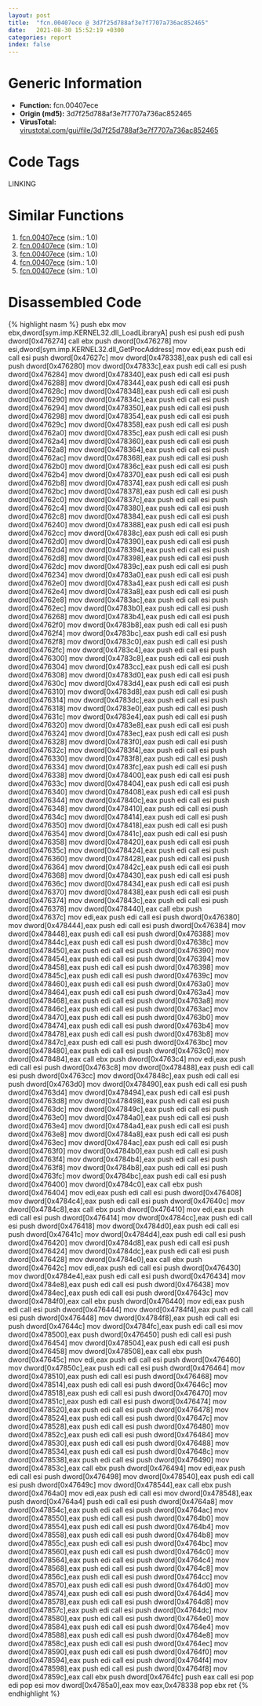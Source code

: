 ```yaml
---
layout: post
title:  "fcn.00407ece @ 3d7f25d788af3e7f7707a736ac852465"
date:   2021-08-30 15:52:19 +0300
categories: report
index: false
---
```


# Generic Information
- **Function:** fcn.00407ece
- **Origin (md5):** 3d7f25d788af3e7f7707a736ac852465
- **VirusTotal:** [virustotal.com/gui/file/3d7f25d788af3e7f7707a736ac852465][virustotal_ref]

# Code Tags
<span class="tag" id="LINKING">LINKING</span>


# Similar Functions

1. [fcn.00407ece][similar_1_ref] (sim.: 1.0)
2. [fcn.00407ece][similar_2_ref] (sim.: 1.0)
3. [fcn.00407ece][similar_3_ref] (sim.: 1.0)
4. [fcn.00407ece][similar_4_ref] (sim.: 1.0)
5. [fcn.00407ece][similar_5_ref] (sim.: 1.0)


# Disassembled Code

{% highlight nasm %}
push ebx
mov ebx,dword[sym.imp.KERNEL32.dll_LoadLibraryA]
push esi
push edi
push dword[0x476274]
call ebx
push dword[0x476278]
mov esi,dword[sym.imp.KERNEL32.dll_GetProcAddress]
mov edi,eax
push edi
call esi
push dword[0x47627c]
mov dword[0x478338],eax
push edi
call esi
push dword[0x476280]
mov dword[0x47833c],eax
push edi
call esi
push dword[0x476284]
mov dword[0x478340],eax
push edi
call esi
push dword[0x476288]
mov dword[0x478344],eax
push edi
call esi
push dword[0x47628c]
mov dword[0x478348],eax
push edi
call esi
push dword[0x476290]
mov dword[0x47834c],eax
push edi
call esi
push dword[0x476294]
mov dword[0x478350],eax
push edi
call esi
push dword[0x476298]
mov dword[0x478354],eax
push edi
call esi
push dword[0x47629c]
mov dword[0x478358],eax
push edi
call esi
push dword[0x4762a0]
mov dword[0x47835c],eax
push edi
call esi
push dword[0x4762a4]
mov dword[0x478360],eax
push edi
call esi
push dword[0x4762a8]
mov dword[0x478364],eax
push edi
call esi
push dword[0x4762ac]
mov dword[0x478368],eax
push edi
call esi
push dword[0x4762b0]
mov dword[0x47836c],eax
push edi
call esi
push dword[0x4762b4]
mov dword[0x478370],eax
push edi
call esi
push dword[0x4762b8]
mov dword[0x478374],eax
push edi
call esi
push dword[0x4762bc]
mov dword[0x478378],eax
push edi
call esi
push dword[0x4762c0]
mov dword[0x47837c],eax
push edi
call esi
push dword[0x4762c4]
mov dword[0x478380],eax
push edi
call esi
push dword[0x4762c8]
mov dword[0x478384],eax
push edi
call esi
push dword[0x476240]
mov dword[0x478388],eax
push edi
call esi
push dword[0x4762cc]
mov dword[0x47838c],eax
push edi
call esi
push dword[0x4762d0]
mov dword[0x478390],eax
push edi
call esi
push dword[0x4762d4]
mov dword[0x478394],eax
push edi
call esi
push dword[0x4762d8]
mov dword[0x478398],eax
push edi
call esi
push dword[0x4762dc]
mov dword[0x47839c],eax
push edi
call esi
push dword[0x476234]
mov dword[0x4783a0],eax
push edi
call esi
push dword[0x4762e0]
mov dword[0x4783a4],eax
push edi
call esi
push dword[0x4762e4]
mov dword[0x4783a8],eax
push edi
call esi
push dword[0x4762e8]
mov dword[0x4783ac],eax
push edi
call esi
push dword[0x4762ec]
mov dword[0x4783b0],eax
push edi
call esi
push dword[0x476268]
mov dword[0x4783b4],eax
push edi
call esi
push dword[0x4762f0]
mov dword[0x4783b8],eax
push edi
call esi
push dword[0x4762f4]
mov dword[0x4783bc],eax
push edi
call esi
push dword[0x4762f8]
mov dword[0x4783c0],eax
push edi
call esi
push dword[0x4762fc]
mov dword[0x4783c4],eax
push edi
call esi
push dword[0x476300]
mov dword[0x4783c8],eax
push edi
call esi
push dword[0x476304]
mov dword[0x4783cc],eax
push edi
call esi
push dword[0x476308]
mov dword[0x4783d0],eax
push edi
call esi
push dword[0x47630c]
mov dword[0x4783d4],eax
push edi
call esi
push dword[0x476310]
mov dword[0x4783d8],eax
push edi
call esi
push dword[0x476314]
mov dword[0x4783dc],eax
push edi
call esi
push dword[0x476318]
mov dword[0x4783e0],eax
push edi
call esi
push dword[0x47631c]
mov dword[0x4783e4],eax
push edi
call esi
push dword[0x476320]
mov dword[0x4783e8],eax
push edi
call esi
push dword[0x476324]
mov dword[0x4783ec],eax
push edi
call esi
push dword[0x476328]
mov dword[0x4783f0],eax
push edi
call esi
push dword[0x47632c]
mov dword[0x4783f4],eax
push edi
call esi
push dword[0x476330]
mov dword[0x4783f8],eax
push edi
call esi
push dword[0x476334]
mov dword[0x4783fc],eax
push edi
call esi
push dword[0x476338]
mov dword[0x478400],eax
push edi
call esi
push dword[0x47633c]
mov dword[0x478404],eax
push edi
call esi
push dword[0x476340]
mov dword[0x478408],eax
push edi
call esi
push dword[0x476344]
mov dword[0x47840c],eax
push edi
call esi
push dword[0x476348]
mov dword[0x478410],eax
push edi
call esi
push dword[0x47634c]
mov dword[0x478414],eax
push edi
call esi
push dword[0x476350]
mov dword[0x478418],eax
push edi
call esi
push dword[0x476354]
mov dword[0x47841c],eax
push edi
call esi
push dword[0x476358]
mov dword[0x478420],eax
push edi
call esi
push dword[0x47635c]
mov dword[0x478424],eax
push edi
call esi
push dword[0x476360]
mov dword[0x478428],eax
push edi
call esi
push dword[0x476364]
mov dword[0x47842c],eax
push edi
call esi
push dword[0x476368]
mov dword[0x478430],eax
push edi
call esi
push dword[0x47636c]
mov dword[0x478434],eax
push edi
call esi
push dword[0x476370]
mov dword[0x478438],eax
push edi
call esi
push dword[0x476374]
mov dword[0x47843c],eax
push edi
call esi
push dword[0x476378]
mov dword[0x478440],eax
call ebx
push dword[0x47637c]
mov edi,eax
push edi
call esi
push dword[0x476380]
mov dword[0x478444],eax
push edi
call esi
push dword[0x476384]
mov dword[0x478448],eax
push edi
call esi
push dword[0x476388]
mov dword[0x47844c],eax
push edi
call esi
push dword[0x47638c]
mov dword[0x478450],eax
push edi
call esi
push dword[0x476390]
mov dword[0x478454],eax
push edi
call esi
push dword[0x476394]
mov dword[0x478458],eax
push edi
call esi
push dword[0x476398]
mov dword[0x47845c],eax
push edi
call esi
push dword[0x47639c]
mov dword[0x478460],eax
push edi
call esi
push dword[0x4763a0]
mov dword[0x478464],eax
push edi
call esi
push dword[0x4763a4]
mov dword[0x478468],eax
push edi
call esi
push dword[0x4763a8]
mov dword[0x47846c],eax
push edi
call esi
push dword[0x4763ac]
mov dword[0x478470],eax
push edi
call esi
push dword[0x4763b0]
mov dword[0x478474],eax
push edi
call esi
push dword[0x4763b4]
mov dword[0x478478],eax
push edi
call esi
push dword[0x4763b8]
mov dword[0x47847c],eax
push edi
call esi
push dword[0x4763bc]
mov dword[0x478480],eax
push edi
call esi
push dword[0x4763c0]
mov dword[0x478484],eax
call ebx
push dword[0x4763c4]
mov edi,eax
push edi
call esi
push dword[0x4763c8]
mov dword[0x478488],eax
push edi
call esi
push dword[0x4763cc]
mov dword[0x47848c],eax
push edi
call esi
push dword[0x4763d0]
mov dword[0x478490],eax
push edi
call esi
push dword[0x4763d4]
mov dword[0x478494],eax
push edi
call esi
push dword[0x4763d8]
mov dword[0x478498],eax
push edi
call esi
push dword[0x4763dc]
mov dword[0x47849c],eax
push edi
call esi
push dword[0x4763e0]
mov dword[0x4784a0],eax
push edi
call esi
push dword[0x4763e4]
mov dword[0x4784a4],eax
push edi
call esi
push dword[0x4763e8]
mov dword[0x4784a8],eax
push edi
call esi
push dword[0x4763ec]
mov dword[0x4784ac],eax
push edi
call esi
push dword[0x4763f0]
mov dword[0x4784b0],eax
push edi
call esi
push dword[0x4763f4]
mov dword[0x4784b4],eax
push edi
call esi
push dword[0x4763f8]
mov dword[0x4784b8],eax
push edi
call esi
push dword[0x4763fc]
mov dword[0x4784bc],eax
push edi
call esi
push dword[0x476400]
mov dword[0x4784c0],eax
call ebx
push dword[0x476404]
mov edi,eax
push edi
call esi
push dword[0x476408]
mov dword[0x4784c4],eax
push edi
call esi
push dword[0x47640c]
mov dword[0x4784c8],eax
call ebx
push dword[0x476410]
mov edi,eax
push edi
call esi
push dword[0x476414]
mov dword[0x4784cc],eax
push edi
call esi
push dword[0x476418]
mov dword[0x4784d0],eax
push edi
call esi
push dword[0x47641c]
mov dword[0x4784d4],eax
push edi
call esi
push dword[0x476420]
mov dword[0x4784d8],eax
push edi
call esi
push dword[0x476424]
mov dword[0x4784dc],eax
push edi
call esi
push dword[0x476428]
mov dword[0x4784e0],eax
call ebx
push dword[0x47642c]
mov edi,eax
push edi
call esi
push dword[0x476430]
mov dword[0x4784e4],eax
push edi
call esi
push dword[0x476434]
mov dword[0x4784e8],eax
push edi
call esi
push dword[0x476438]
mov dword[0x4784ec],eax
push edi
call esi
push dword[0x47643c]
mov dword[0x4784f0],eax
call ebx
push dword[0x476440]
mov edi,eax
push edi
call esi
push dword[0x476444]
mov dword[0x4784f4],eax
push edi
call esi
push dword[0x476448]
mov dword[0x4784f8],eax
push edi
call esi
push dword[0x47644c]
mov dword[0x4784fc],eax
push edi
call esi
mov dword[0x478500],eax
push dword[0x476450]
push edi
call esi
push dword[0x476454]
mov dword[0x478504],eax
push edi
call esi
push dword[0x476458]
mov dword[0x478508],eax
call ebx
push dword[0x47645c]
mov edi,eax
push edi
call esi
push dword[0x476460]
mov dword[0x47850c],eax
push edi
call esi
push dword[0x476464]
mov dword[0x478510],eax
push edi
call esi
push dword[0x476468]
mov dword[0x478514],eax
push edi
call esi
push dword[0x47646c]
mov dword[0x478518],eax
push edi
call esi
push dword[0x476470]
mov dword[0x47851c],eax
push edi
call esi
push dword[0x476474]
mov dword[0x478520],eax
push edi
call esi
push dword[0x476478]
mov dword[0x478524],eax
push edi
call esi
push dword[0x47647c]
mov dword[0x478528],eax
push edi
call esi
push dword[0x476480]
mov dword[0x47852c],eax
push edi
call esi
push dword[0x476484]
mov dword[0x478530],eax
push edi
call esi
push dword[0x476488]
mov dword[0x478534],eax
push edi
call esi
push dword[0x47648c]
mov dword[0x478538],eax
push edi
call esi
push dword[0x476490]
mov dword[0x47853c],eax
call ebx
push dword[0x476494]
mov edi,eax
push edi
call esi
push dword[0x476498]
mov dword[0x478540],eax
push edi
call esi
push dword[0x47649c]
mov dword[0x478544],eax
call ebx
push dword[0x4764a0]
mov edi,eax
push edi
call esi
mov dword[0x478548],eax
push dword[0x4764a4]
push edi
call esi
push dword[0x4764a8]
mov dword[0x47854c],eax
push edi
call esi
push dword[0x4764ac]
mov dword[0x478550],eax
push edi
call esi
push dword[0x4764b0]
mov dword[0x478554],eax
push edi
call esi
push dword[0x4764b4]
mov dword[0x478558],eax
push edi
call esi
push dword[0x4764b8]
mov dword[0x47855c],eax
push edi
call esi
push dword[0x4764bc]
mov dword[0x478560],eax
push edi
call esi
push dword[0x4764c0]
mov dword[0x478564],eax
push edi
call esi
push dword[0x4764c4]
mov dword[0x478568],eax
push edi
call esi
push dword[0x4764c8]
mov dword[0x47856c],eax
push edi
call esi
push dword[0x4764cc]
mov dword[0x478570],eax
push edi
call esi
push dword[0x4764d0]
mov dword[0x478574],eax
push edi
call esi
push dword[0x4764d4]
mov dword[0x478578],eax
push edi
call esi
push dword[0x4764d8]
mov dword[0x47857c],eax
push edi
call esi
push dword[0x4764dc]
mov dword[0x478580],eax
push edi
call esi
push dword[0x4764e0]
mov dword[0x478584],eax
push edi
call esi
push dword[0x4764e4]
mov dword[0x478588],eax
push edi
call esi
push dword[0x4764e8]
mov dword[0x47858c],eax
push edi
call esi
push dword[0x4764ec]
mov dword[0x478590],eax
push edi
call esi
push dword[0x4764f0]
mov dword[0x478594],eax
push edi
call esi
push dword[0x4764f4]
mov dword[0x478598],eax
push edi
call esi
push dword[0x4764f8]
mov dword[0x47859c],eax
call ebx
push dword[0x4764fc]
push eax
call esi
pop edi
pop esi
mov dword[0x4785a0],eax
mov eax,0x478338
pop ebx
ret
{% endhighlight %}


[similar_1_ref]: /report/fcn.00407ece@e3d061f479f25b8f541d0905c967999c
[similar_2_ref]: /report/fcn.00407ece@6e426bd8e348fab7a17ba317fb0f2d87
[similar_3_ref]: /report/fcn.00407ece@bf63ddd2300e0a74a0359de9adcc16ac
[similar_4_ref]: /report/fcn.00407ece@1266d43f34f3aa1d71c3eb8ec80f6e2f
[similar_5_ref]: /report/fcn.00407ece@bed9ebae5dcb4fc234ee0bdf6551cea7
[virustotal_ref]: https://www.virustotal.com/gui/file/3d7f25d788af3e7f7707a736ac852465